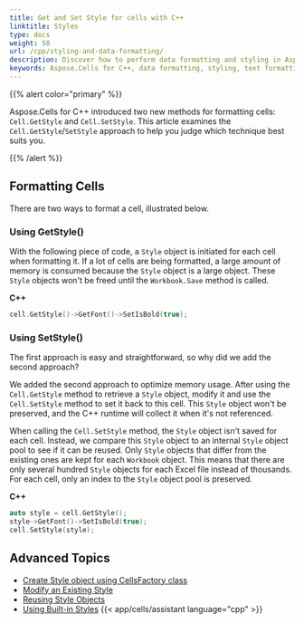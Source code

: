 ```yaml
---
title: Get and Set Style for cells with C++
linktitle: Styles
type: docs
weight: 50
url: /cpp/styling-and-data-formatting/
description: Discover how to perform data formatting and styling in Aspose.Cells for C++, including text formatting, number formatting, date formatting, and other styling options. Our guide will help you create professional-looking spreadsheets with attractive formatting.
keywords: Aspose.Cells for C++, data formatting, styling, text formatting, number formatting, date formatting, styling options, spreadsheets, attractive formatting, professional-looking.
---
```


{{% alert color="primary" %}}

Aspose.Cells for C++ introduced two new methods for formatting cells: `Cell.GetStyle` and `Cell.SetStyle`. This article examines the `Cell.GetStyle`/`SetStyle` approach to help you judge which technique best suits you.

{{% /alert %}}

## **Formatting Cells**
There are two ways to format a cell, illustrated below.

### **Using GetStyle()**
With the following piece of code, a `Style` object is initiated for each cell when formatting it. If a lot of cells are being formatted, a large amount of memory is consumed because the `Style` object is a large object. These `Style` objects won't be freed until the `Workbook.Save` method is called.

**C++**

```cpp
cell.GetStyle()->GetFont()->SetIsBold(true);
```

### **Using SetStyle()**
The first approach is easy and straightforward, so why did we add the second approach?

We added the second approach to optimize memory usage. After using the `Cell.GetStyle` method to retrieve a `Style` object, modify it and use the `Cell.SetStyle` method to set it back to this cell. This `Style` object won't be preserved, and the C++ runtime will collect it when it's not referenced.

When calling the `Cell.SetStyle` method, the `Style` object isn't saved for each cell. Instead, we compare this `Style` object to an internal `Style` object pool to see if it can be reused. Only `Style` objects that differ from the existing ones are kept for each `Workbook` object. This means that there are only several hundred `Style` objects for each Excel file instead of thousands. For each cell, only an index to the `Style` object pool is preserved.

**C++**

```cpp
auto style = cell.GetStyle();
style->GetFont()->SetIsBold(true);
cell.SetStyle(style);
```

## **Advanced Topics**
- [Create Style object using CellsFactory class](/cells/cpp/create-style-object-using-cellsfactory-class/)
- [Modify an Existing Style](/cells/cpp/modify-an-existing-style/)
- [Reusing Style Objects](/cells/cpp/reusing-style-objects/)
- [Using Built-in Styles](/cells/cpp/using-built-in-styles/)
{{< app/cells/assistant language="cpp" >}}